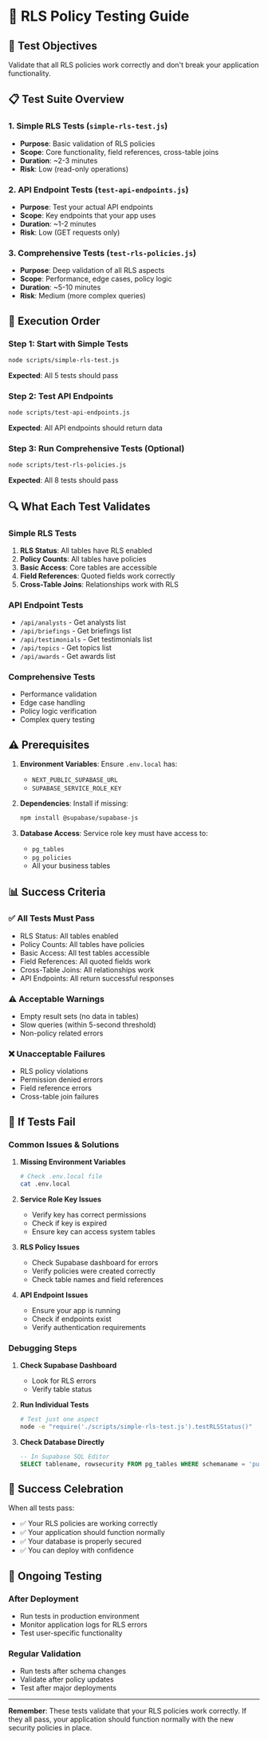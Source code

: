# 🧪 RLS Policy Testing Guide

## 🎯 **Test Objectives**
Validate that all RLS policies work correctly and don't break your application functionality.

## 📋 **Test Suite Overview**

### **1. Simple RLS Tests** (`simple-rls-test.js`)
- **Purpose**: Basic validation of RLS policies
- **Scope**: Core functionality, field references, cross-table joins
- **Duration**: ~2-3 minutes
- **Risk**: Low (read-only operations)

### **2. API Endpoint Tests** (`test-api-endpoints.js`)
- **Purpose**: Test your actual API endpoints
- **Scope**: Key endpoints that your app uses
- **Duration**: ~1-2 minutes
- **Risk**: Low (GET requests only)

### **3. Comprehensive Tests** (`test-rls-policies.js`)
- **Purpose**: Deep validation of all RLS aspects
- **Scope**: Performance, edge cases, policy logic
- **Duration**: ~5-10 minutes
- **Risk**: Medium (more complex queries)

## 🚀 **Execution Order**

### **Step 1: Start with Simple Tests**
```bash
node scripts/simple-rls-test.js
```
**Expected**: All 5 tests should pass

### **Step 2: Test API Endpoints**
```bash
node scripts/test-api-endpoints.js
```
**Expected**: All API endpoints should return data

### **Step 3: Run Comprehensive Tests** (Optional)
```bash
node scripts/test-rls-policies.js
```
**Expected**: All 8 tests should pass

## 🔍 **What Each Test Validates**

### **Simple RLS Tests**
1. **RLS Status**: All tables have RLS enabled
2. **Policy Counts**: All tables have policies
3. **Basic Access**: Core tables are accessible
4. **Field References**: Quoted fields work correctly
5. **Cross-Table Joins**: Relationships work with RLS

### **API Endpoint Tests**
- `/api/analysts` - Get analysts list
- `/api/briefings` - Get briefings list
- `/api/testimonials` - Get testimonials list
- `/api/topics` - Get topics list
- `/api/awards` - Get awards list

### **Comprehensive Tests**
- Performance validation
- Edge case handling
- Policy logic verification
- Complex query testing

## ⚠️ **Prerequisites**

1. **Environment Variables**: Ensure `.env.local` has:
   - `NEXT_PUBLIC_SUPABASE_URL`
   - `SUPABASE_SERVICE_ROLE_KEY`

2. **Dependencies**: Install if missing:
   ```bash
   npm install @supabase/supabase-js
   ```

3. **Database Access**: Service role key must have access to:
   - `pg_tables`
   - `pg_policies`
   - All your business tables

## 📊 **Success Criteria**

### **✅ All Tests Must Pass**
- RLS Status: All tables enabled
- Policy Counts: All tables have policies
- Basic Access: All test tables accessible
- Field References: All quoted fields work
- Cross-Table Joins: All relationships work
- API Endpoints: All return successful responses

### **⚠️ Acceptable Warnings**
- Empty result sets (no data in tables)
- Slow queries (within 5-second threshold)
- Non-policy related errors

### **❌ Unacceptable Failures**
- RLS policy violations
- Permission denied errors
- Field reference errors
- Cross-table join failures

## 🚨 **If Tests Fail**

### **Common Issues & Solutions**

1. **Missing Environment Variables**
   ```bash
   # Check .env.local file
   cat .env.local
   ```

2. **Service Role Key Issues**
   - Verify key has correct permissions
   - Check if key is expired
   - Ensure key can access system tables

3. **RLS Policy Issues**
   - Check Supabase dashboard for errors
   - Verify policies were created correctly
   - Check table names and field references

4. **API Endpoint Issues**
   - Ensure your app is running
   - Check if endpoints exist
   - Verify authentication requirements

### **Debugging Steps**

1. **Check Supabase Dashboard**
   - Look for RLS errors
   - Verify table status

2. **Run Individual Tests**
   ```bash
   # Test just one aspect
   node -e "require('./scripts/simple-rls-test.js').testRLSStatus()"
   ```

3. **Check Database Directly**
   ```sql
   -- In Supabase SQL Editor
   SELECT tablename, rowsecurity FROM pg_tables WHERE schemaname = 'public';
   ```

## 🎉 **Success Celebration**

When all tests pass:
- ✅ Your RLS policies are working correctly
- ✅ Your application should function normally
- ✅ Your database is properly secured
- ✅ You can deploy with confidence

## 🔄 **Ongoing Testing**

### **After Deployment**
- Run tests in production environment
- Monitor application logs for RLS errors
- Test user-specific functionality

### **Regular Validation**
- Run tests after schema changes
- Validate after policy updates
- Test after major deployments

---

**Remember**: These tests validate that your RLS policies work correctly. If they all pass, your application should function normally with the new security policies in place.
